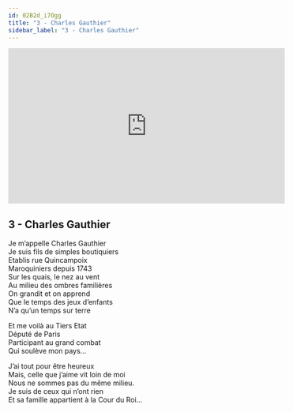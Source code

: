 ```yaml
---
id: 02B2d_i7Ogg
title: "3 - Charles Gauthier"
sidebar_label: "3 - Charles Gauthier"
---
```


<div class="video-float-container">
  <iframe
    width="560"
    height="315"
    src="https://www.youtube.com/embed/02B2d_i7Ogg"
    title="YouTube video player"
    frameborder="0"
    allow="accelerometer; autoplay; clipboard-write; encrypted-media; gyroscope; picture-in-picture; web-share"
    referrerpolicy="strict-origin-when-cross-origin"
    allowfullscreen
  ></iframe>
</div>

## 3 - Charles Gauthier

Je m’appelle Charles Gauthier  
Je suis fils de simples boutiquiers  
Etablis rue Quincampoix  
Maroquiniers depuis 1743  
Sur les quais, le nez au vent  
Au milieu des ombres familières  
On grandit et on apprend  
Que le temps des jeux d’enfants  
N’a qu’un temps sur terre

Et me voilà au Tiers Etat  
Député de Paris  
Participant au grand combat  
Qui soulève mon pays…

J’ai tout pour être heureux  
Mais, celle que j’aime vit loin de moi  
Nous ne sommes pas du même milieu.  
Je suis de ceux qui n’ont rien  
Et sa famille appartient à la Cour du Roi…
